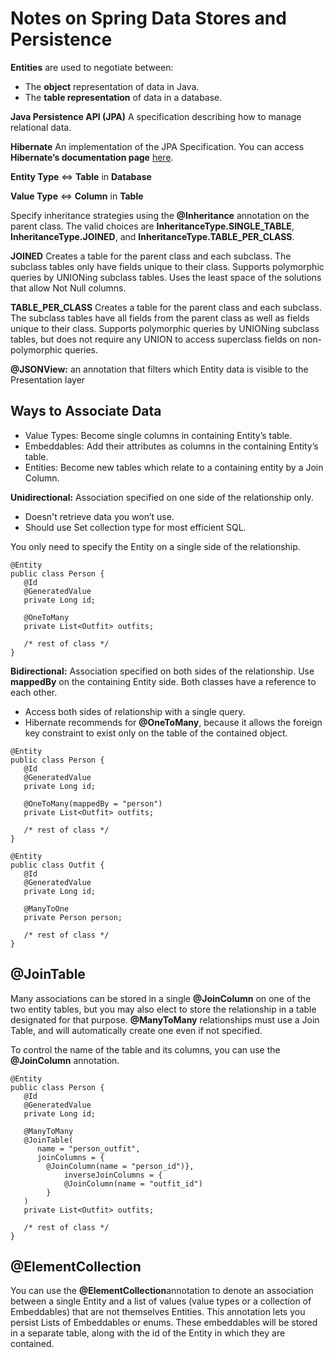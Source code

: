 # Notes on Spring Data Stores and Persistence 

**Entities** are used to negotiate between:
* The **object** representation of data in Java.
* The **table representation** of data in a database.

**Java Persistence API (JPA)**
A specification describing how to manage relational data.

**Hibernate**
An implementation of the JPA Specification. You can access **Hibernate’s documentation page** [here](https://hibernate.org/orm/).

**Entity Type** <=> **Table** in **Database**

**Value Type** <=> **Column** in **Table**

Specify inheritance strategies using the **@Inheritance** annotation on the parent class. The valid choices are **InheritanceType.SINGLE_TABLE**, **InheritanceType.JOINED**, and **InheritanceType.TABLE_PER_CLASS**.

**JOINED**
Creates a table for the parent class and each subclass. The subclass tables only have fields unique to their class. Supports polymorphic queries by UNIONing subclass tables. Uses the least space of the solutions that allow Not Null columns.

**TABLE_PER_CLASS**
Creates a table for the parent class and each subclass. The subclass tables have all fields from the parent class as well as fields unique to their class. Supports polymorphic queries by UNIONing subclass tables, but does not require any UNION to access superclass fields on non-polymorphic queries.

**@JSONView:** an annotation that filters which Entity data is visible to the Presentation layer

## Ways to Associate Data
* Value Types: Become single columns in containing Entity’s table.
* Embeddables: Add their attributes as columns in the containing Entity’s table.
* Entities: Become new tables which relate to a containing entity by a Join Column.


**Unidirectional:** Association specified on one side of the relationship only.
* Doesn't retrieve data you won’t use.
* Should use Set collection type for most efficient SQL.

You only need to specify the Entity on a single side of the relationship.

```
@Entity
public class Person {
   @Id
   @GeneratedValue
   private Long id;

   @OneToMany
   private List<Outfit> outfits;

   /* rest of class */
}
```

**Bidirectional:** Association specified on both sides of the relationship. Use **mappedBy** on the containing Entity side. Both classes have a reference to each other.
* Access both sides of relationship with a single query.
* Hibernate recommends for **@OneToMany**, because it allows the foreign key constraint to exist only on the table of the contained object.
  
```
@Entity
public class Person {
   @Id
   @GeneratedValue
   private Long id;

   @OneToMany(mappedBy = "person")
   private List<Outfit> outfits;

   /* rest of class */
}

@Entity
public class Outfit {
   @Id
   @GeneratedValue
   private Long id;

   @ManyToOne
   private Person person;

   /* rest of class */
}
```

## **@JoinTable**
Many associations can be stored in a single **@JoinColumn** on one of the two entity tables, but you may also elect to store the relationship in a table designated for that purpose. **@ManyToMany** relationships must use a Join Table, and will automatically create one even if not specified.

To control the name of the table and its columns, you can use the **@JoinColumn** annotation.

```
@Entity
public class Person {
   @Id
   @GeneratedValue
   private Long id;

   @ManyToMany
   @JoinTable(
      name = "person_outfit",
      joinColumns = { 
		@JoinColumn(name = "person_id")},
      		inverseJoinColumns = { 
			@JoinColumn(name = "outfit_id")
		}
   )
   private List<Outfit> outfits;

   /* rest of class */
}
```

## **@ElementCollection**
You can use the **@ElementCollection**annotation to denote an association between a single Entity and a list of values (value types or a collection of Embeddables) that are not themselves Entities. This annotation lets you persist Lists of Embeddables or enums. These embeddables will be stored in a separate table, along with the id of the Entity in which they are contained.